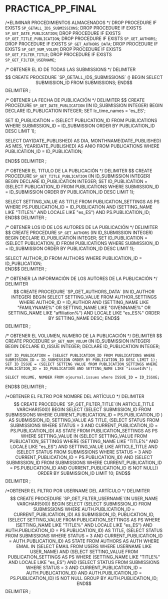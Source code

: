 # PRACTICA_PP_FINAL

/*ELIMINAR PROCEDIMIENTOS ALMACENADOS */
DROP PROCEDURE IF EXISTS `SP_GETALL_IDS_SUBMISSIONS`;
DROP PROCEDURE IF EXISTS `SP_GET_DATE_PUBLICATION`;
DROP PROCEDURE IF EXISTS `SP_GET_TITLE_PUBLICATION`;
DROP PROCEDURE IF EXISTS `SP_GET_AUTHORS`;
DROP PROCEDURE IF EXISTS `SP_GET_AUTHORS_DATA`;
DROP PROCEDURE IF EXISTS `SP_GET_NUM_VOLUM`;
DROP PROCEDURE IF EXISTS `SP_GET_FILTER_TITLE`;
DROP PROCEDURE IF EXISTS `SP_GET_FILTER_USERNAME`;

/* OBTENER EL ID DE TODAS LAS SUBMISSIONS */
DELIMITER $$
CREATE PROCEDURE `SP_GETALL_IDS_SUBMISSIONS` ()
BEGIN
	SELECT SUBMISSION_ID FROM SUBMISSIONS;
END$$
DELIMITER ;

/* OBTENER LA FECHA DE PUBLICACIÓN */
DELIMITER $$
CREATE PROCEDURE `SP_GET_DATE_PUBLICATION` (IN ID_SUBMISSION INTEGER)
BEGIN
 DECLARE ID_PUBLICATION INTEGER;
 SET lc_time_names = 'es_ES';
 
 SET ID_PUBLICATION = (SELECT PUBLICATION_ID FROM PUBLICATIONS WHERE SUBMISSION_ID = ID_SUBMISSION ORDER BY PUBLICATION_ID DESC LIMIT 1);
 
SELECT DAY(DATE_PUBLISHED) AS DIA, MONTHNAME(DATE_PUBLISHED) AS MES, YEAR(DATE_PUBLISHED) AS ANIO FROM PUBLICATIONS 
WHERE PUBLICATION_ID = ID_PUBLICATION;

END$$
DELIMITER ;

/* OBTENER EL TITULO DE LA PUBLICACIÓN */
DELIMITER $$
CREATE PROCEDURE `SP_GET_TITLE_PUBLICATION` (IN ID_SUBMISSION INTEGER)
BEGIN 
DECLARE ID_PUBLICATION INTEGER;
SET ID_PUBLICATION = (SELECT PUBLICATION_ID FROM PUBLICATIONS WHERE SUBMISSION_ID = ID_SUBMISSION ORDER BY PUBLICATION_ID DESC LIMIT 1);

SELECT SETTING_VALUE AS TITLE FROM PUBLICATION_SETTINGS AS PS WHERE PS.PUBLICATION_ID = ID_PUBLICATION AND 
(SETTING_NAME LIKE "TITLE%" AND LOCALE LIKE "es_ES") AND PS.PUBLICATION_ID;																							
END$$
DELIMITER ;

/* OBTENER LOS ID DE LOS AUTORES DE LA PUBLICACIÓN */
DELIMITER $$
CREATE PROCEDURE `SP_GET_AUTHORS` (IN ID_SUBMISSION INTEGER)
BEGIN
DECLARE ID_PUBLICATION INTEGER;
SET ID_PUBLICATION = (SELECT PUBLICATION_ID FROM PUBLICATIONS WHERE SUBMISSION_ID = ID_SUBMISSION ORDER BY PUBLICATION_ID DESC LIMIT 1);

SELECT AUTHOR_ID FROM AUTHORS WHERE PUBLICATION_ID = ID_PUBLICATION;	
END$$
DELIMITER ;

/* OBTENER LA INFORMACIÓN DE LOS AUTORES DE LA PUBLICACIÓN */
DELIMITER $$
CREATE PROCEDURE `SP_GET_AUTHORS_DATA` (IN ID_AUTHOR INTEGER)
BEGIN
SELECT SETTING_VALUE FROM AUTHOR_SETTINGS WHERE AUTHOR_ID = ID_AUTHOR AND (SETTING_NAME LIKE "FAMILYNAME%" OR SETTING_NAME LIKE "GIVENNAME%" OR 
SETTING_NAME LIKE "affiliation%") AND LOCALE LIKE "es_ES%" ORDER BY SETTING_NAME DESC;	
END$$
DELIMITER ;

/* OBTENER EL VOLUMEN, NUMERO DE LA PUBLICACIÓN */
DELIMITER $$
CREATE PROCEDURE `SP_GET_NUM_VOLUM` (IN ID_SUBMISSION INTEGER)
BEGIN
	DECLARE ID_ISSUE INTEGER; 
    DECLARE ID_PUBLICATION INTEGER;
    
    SET ID_PUBLICATION = (SELECT PUBLICATION_ID FROM PUBLICATIONS WHERE SUBMISSION_ID = ID_SUBMISSION ORDER BY PUBLICATION_ID DESC LIMIT 1);
    SET ID_ISSUE = (SELECT SETTING_VALUE fROM PUBLICATION_SETTINGS WHERE PUBLICATION_ID = ID_PUBLICATION AND SETTING_NAME LIKE "issueId%");
    
    SELECT VOLUME, NUMBER FROM ojournal.issues where ISSUE_ID = ID_ISSUE;
END$$
DELIMITER ;

/*OBTENER EL FILTRO POR NOMBRE DEL ARTÍCULO */
DELIMITER $$
CREATE PROCEDURE `SP_GET_FILTER_TITLE`(IN ARTICLE_TITLE VARCHAR(500))
BEGIN
	SELECT (SELECT SUBMISSION_ID FROM SUBMISSIONS WHERE CURRENT_PUBLICATION_ID = PS.PUBLICATION_ID ) AS SUBMISSION_ID, 
	SETTING_VALUE AS TITLE, (SELECT STATUS FROM SUBMISSIONS WHERE STATUS = 3 AND CURRENT_PUBLICATION_ID = PS.PUBLICATION_ID) AS STATE 
	FROM PUBLICATION_SETTINGS AS PS 
	WHERE SETTING_VALUE IN 
	(SELECT SETTING_VALUE FROM PUBLICATION_SETTINGS 
	WHERE (SETTING_NAME LIKE "TITLE%" AND LOCALE LIKE "es_ES") AND SETTING_VALUE LIKE ARTICLE_TITLE  
	AND (SELECT STATUS FROM SUBMISSIONS WHERE STATUS = 3 AND CURRENT_PUBLICATION_ID = PS.PUBLICATION_ID)
	AND (SELECT SUBMISSION_ID FROM SUBMISSIONS WHERE CURRENT_PUBLICATION_ID = PS.PUBLICATION_ID  AND CURRENT_PUBLICATION_ID IS NOT NULL)) 
	ORDER BY SUBMISSION_ID LIMIT 10;
END$$
DELIMITER ;

/*OBTENER EL FILTRO POR USERNAME DEL ARTÍCULO */
DELIMITER $$
CREATE PROCEDURE `SP_GET_FILTER_USERNAME`(IN USER_NAME VARCHAR(500))
BEGIN
	SELECT (SELECT SUBMISSION_ID FROM SUBMISSIONS WHERE AUTH.PUBLICATION_ID = CURRENT_PUBLICATION_ID) AS SUBMISSION_ID, 
	PUBLICATION_ID, (SELECT SETTING_VALUE FROM PUBLICATION_SETTINGS AS PS WHERE (SETTING_NAME LIKE "TITLE%" AND LOCALE LIKE "es_ES") 
	AND AUTH.PUBLICATION_ID = PS.PUBLICATION_ID) AS TITLE, 
	(SELECT STATUS FROM SUBMISSIONS WHERE STATUS = 3 AND CURRENT_PUBLICATION_ID = AUTH.PUBLICATION_ID) AS STATE 
	FROM AUTHORS AS AUTH WHERE EMAIL IN (SELECT EMAIL FROM USERS WHERE USERNAME LIKE USER_NAME) 
    AND (SELECT SETTING_VALUE FROM PUBLICATION_SETTINGS AS PS WHERE (SETTING_NAME LIKE "TITLE%" AND LOCALE LIKE "es_ES")
    AND (SELECT STATUS FROM SUBMISSIONS WHERE STATUS = 3 AND CURRENT_PUBLICATION_ID = AUTH.PUBLICATION_ID)
	AND AUTH.PUBLICATION_ID = PS.PUBLICATION_ID) IS NOT NULL
	GROUP BY AUTH.PUBLICATION_ID;
END$$
DELIMITER ;

